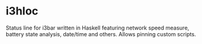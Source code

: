 # i3hloc

Status line for i3bar written in Haskell featuring network speed measure, battery state analysis, date/time and others. Allows pinning custom scripts.
